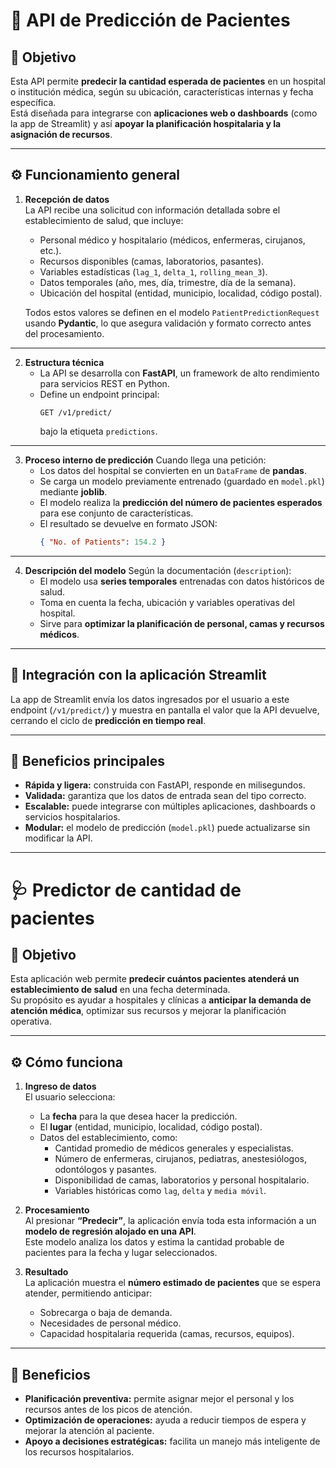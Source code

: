 # 🧠 API de Predicción de Pacientes

## 🎯 Objetivo
Esta API permite **predecir la cantidad esperada de pacientes** en un hospital o institución médica, según su ubicación, características internas y fecha específica.  
Está diseñada para integrarse con **aplicaciones web o dashboards** (como la app de Streamlit) y así **apoyar la planificación hospitalaria y la asignación de recursos**.

---

## ⚙️ Funcionamiento general

1. **Recepción de datos**  
   La API recibe una solicitud con información detallada sobre el establecimiento de salud, que incluye:
   - Personal médico y hospitalario (médicos, enfermeras, cirujanos, etc.).  
   - Recursos disponibles (camas, laboratorios, pasantes).  
   - Variables estadísticas (`lag_1`, `delta_1`, `rolling_mean_3`).  
   - Datos temporales (año, mes, día, trimestre, día de la semana).  
   - Ubicación del hospital (entidad, municipio, localidad, código postal).

   Todos estos valores se definen en el modelo `PatientPredictionRequest` usando **Pydantic**, lo que asegura validación y formato correcto antes del procesamiento.

---

2. **Estructura técnica**
   - La API se desarrolla con **FastAPI**, un framework de alto rendimiento para servicios REST en Python.  
   - Define un endpoint principal:  
     ```
     GET /v1/predict/
     ```
     bajo la etiqueta `predictions`.

---

3. **Proceso interno de predicción**
   Cuando llega una petición:
   - Los datos del hospital se convierten en un `DataFrame` de **pandas**.  
   - Se carga un modelo previamente entrenado (guardado en `model.pkl`) mediante **joblib**.  
   - El modelo realiza la **predicción del número de pacientes esperados** para ese conjunto de características.  
   - El resultado se devuelve en formato JSON:
     ```json
     { "No. of Patients": 154.2 }
     ```

---

4. **Descripción del modelo**
   Según la documentación (`description`):
   - El modelo usa **series temporales** entrenadas con datos históricos de salud.  
   - Toma en cuenta la fecha, ubicación y variables operativas del hospital.  
   - Sirve para **optimizar la planificación de personal, camas y recursos médicos**.

---

## 🔗 Integración con la aplicación Streamlit
La app de Streamlit envía los datos ingresados por el usuario a este endpoint (`/v1/predict/`) y muestra en pantalla el valor que la API devuelve, cerrando el ciclo de **predicción en tiempo real**.

---

## 🧩 Beneficios principales
- **Rápida y ligera:** construida con FastAPI, responde en milisegundos.  
- **Validada:** garantiza que los datos de entrada sean del tipo correcto.  
- **Escalable:** puede integrarse con múltiples aplicaciones, dashboards o servicios hospitalarios.  
- **Modular:** el modelo de predicción (`model.pkl`) puede actualizarse sin modificar la API.  

---

# 🩺 Predictor de cantidad de pacientes

## 🎯 Objetivo
Esta aplicación web permite **predecir cuántos pacientes atenderá un establecimiento de salud** en una fecha determinada.  
Su propósito es ayudar a hospitales y clínicas a **anticipar la demanda de atención médica**, optimizar sus recursos y mejorar la planificación operativa.

---

## ⚙️ Cómo funciona

1. **Ingreso de datos**  
   El usuario selecciona:
   - La **fecha** para la que desea hacer la predicción.  
   - El **lugar** (entidad, municipio, localidad, código postal).  
   - Datos del establecimiento, como:
     - Cantidad promedio de médicos generales y especialistas.  
     - Número de enfermeras, cirujanos, pediatras, anestesiólogos, odontólogos y pasantes.  
     - Disponibilidad de camas, laboratorios y personal hospitalario.  
     - Variables históricas como `lag`, `delta` y `media móvil`.

2. **Procesamiento**  
   Al presionar **“Predecir”**, la aplicación envía toda esta información a un **modelo de regresión alojado en una API**.  
   Este modelo analiza los datos y estima la cantidad probable de pacientes para la fecha y lugar seleccionados.

3. **Resultado**  
   La aplicación muestra el **número estimado de pacientes** que se espera atender, permitiendo anticipar:
   - Sobrecarga o baja de demanda.  
   - Necesidades de personal médico.  
   - Capacidad hospitalaria requerida (camas, recursos, equipos).  

---

## 🧠 Beneficios
- **Planificación preventiva:** permite asignar mejor el personal y los recursos antes de los picos de atención.  
- **Optimización de operaciones:** ayuda a reducir tiempos de espera y mejorar la atención al paciente.  
- **Apoyo a decisiones estratégicas:** facilita un manejo más inteligente de los recursos hospitalarios.  
